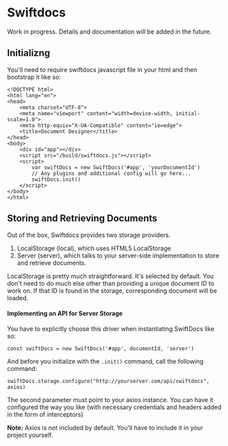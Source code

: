 Swiftdocs
===========

Work in progress. Details and documentation will be added in the future.

## Initializng

You'll need to require swiftdocs javascript file in your html and then bootstrap it like so:
	
	<!DOCTYPE html>
	<html lang="en">
	<head>
	    <meta charset="UTF-8">
	    <meta name="viewport" content="width=device-width, initial-scale=1.0">
	    <meta http-equiv="X-UA-Compatible" content="ie=edge">
	    <title>Document Designer</title>
	</head>
	<body>
	    <div id="app"></div>
	    <script src="/build/swiftdocs.js"></script>
	    <script>
	    	var swiftDocs = new SwiftDocs('#app', 'yourDocumentId')
	    	// Any plugins and additional config will go here...
	    	swiftDocs.init()
	    </script>
	</body>
	</html>

## Storing and Retrieving Documents

Out of the box, Swiftdocs provides two storage providers.

1. LocalStorage (local), which uses HTML5 LocalStorage
2. Server (server), which talks to your server-side implementation to store and retrieve documents.

LocalStorage is pretty much straightforward. It's selected by default. You don't need to do much else other than providing a unique document ID to work on. If that ID is found in the storage, corresponding document will be loaded.

#### Implementing an API for Server Storage

You have to explicitly choose this driver when instantiating SwiftDocs like so:

	const swiftDocs = new SwiftDocs('#app', documentId, 'server')
	
And before you initialize with the `.init()` command, call the following command:

	swiftDocs.storage.configure("http://yourserver.com/api/swiftdocs", axios)

The second parameter must point to your axios instance. You can have it configured the way you like (with necessary credentials and headers added in the form of interceptors)

**Note:** Axios is not included by default. You'll have to include it in your project yourself.